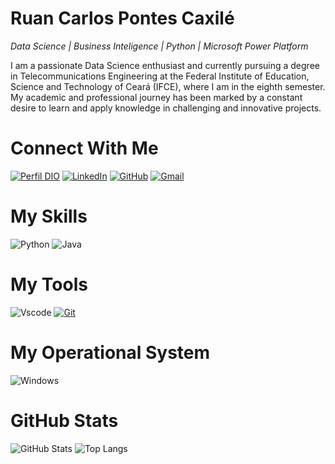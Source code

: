 # Ruan Carlos Pontes Caxilé

*_Data Science | Business Inteligence | Python | Microsoft Power Platform_*

I am a passionate Data Science enthusiast and currently pursuing a degree in Telecommunications Engineering at the Federal Institute of Education, Science and Technology of Ceará (IFCE), where I am in the eighth semester. My academic and professional journey has been marked by a constant desire to learn and apply knowledge in challenging and innovative projects.

# Connect With Me

[![Perfil DIO](https://img.shields.io/badge/-Meu%20Perfil%20na%20DIO-30A3DC?style=for-the-badge)](https://web.dio.me/users/ruancaxile)
[![LinkedIn](https://img.shields.io/badge/LinkedIn-0077B5?style=for-the-badge&logo=linkedin&logoColor=white)](https://www.linkedin.com/in/ruan-carlos-3658561ba/)
[![GitHub](https://img.shields.io/badge/GitHub-000?style=for-the-badge&logo=github&logoColor=30A3DC)](https://github.com/RuanCaxile)
[![Gmail](https://img.shields.io/badge/Gmail-333333?style=for-the-badge&logo=gmail&logoColor=red)](mailto:ruancaxile@gmail.com)

# My Skills

![Python](https://img.shields.io/badge/python-3670A0?style=for-the-badge&logo=python&logoColor=ffdd54)
![Java](https://img.shields.io/badge/java-%23ED8B00.svg?style=for-the-badge&logo=openjdk&logoColor=white)

# My Tools

![Vscode](https://img.shields.io/badge/Vscode-007ACC?style=for-the-badge&logo=visual-studio-code&logoColor=white)
[![Git](https://img.shields.io/badge/Git-000?style=for-the-badge&logo=git&logoColor=E94D5F)](https://git-scm.com/doc)

# My Operational System

![Windows](https://img.shields.io/badge/Windows-000?style=for-the-badge&logo=windows&logoColor=2CA5E0)

# GitHub Stats

![GitHub Stats](https://github-readme-stats.vercel.app/api?username=RuanCaxile&theme=transparent&bg_color=000&border_color=30A3DC&show_icons=true&icon_color=30A3DC&title_color=E94D5F&text_color=FFF)
![Top Langs](https://github-readme-stats-git-masterrstaa-rickstaa.vercel.app/api/top-langs/?username=RuanCaxile&layout=compact&bg_color=000&border_color=30A3DC&title_color=E94D5F&text_color=FFF)